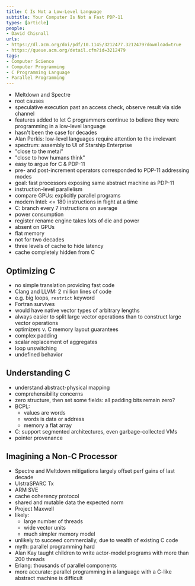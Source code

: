 ```yaml
---
title: C Is Not a Low-Level Language
subtitle: Your Computer Is Not a Fast PDP-11
types: [article]
people:
- David Chisnall
urls:
- https://dl.acm.org/doi/pdf/10.1145/3212477.3212479?download=true
- https://queue.acm.org/detail.cfm?id=3212479
tags:
- Computer Science
- Computer Programming
- C Programming Language
- Parallel Programming
---
```


- Meltdown and Spectre
- root causes
- speculative execution past an access check, observe result via side channel
- features added to let C programmers continue to believe they were programming in a low-level language
- hasn't been the case for decades
- Alan Perkis: low-level languages require attention to the irrelevant
- spectrum: assembly to UI of Starship Enterprise
- "close to the metal"
- "close to how humans think"
- easy to argue for C & PDP-11
- pre- and post-increment operators corresponded to PDP-11 addressing modes
- goal: fast processors exposing same abstract machine as PDP-11
- instruction-level parallelism
- compare GPUs: explicitly parallel programs
- modern Intel: <= 180 instructions in flight at a time
- C: branch every 7 instructions on average
- power consumption
- register rename engine takes lots of die and power
- absent on GPUs
- flat memory
- not for two decades
- three levels of cache to hide latency
- cache completely hidden from C

## Optimizing C
- no simple translation providing fast code
- Clang and LLVM: 2 million lines of code
- e.g. big loops, `restrict` keyword
- Fortran survives
- would have native vector types of arbitrary lengths
- always easier to split large vector operations than to construct large vector operations
- optimizers v. C memory layout guarantees
- complex padding
- scalar replacement of aggregates
- loop unswitching
- undefined behavior

## Understanding C
- understand abstract-physical mapping
- comprehensibility concerns
- zero structure, then set some fields: all padding bits remain zero?
- BCPL:
  - values are words
  - words is data or address
  - memory a flat array
- C: support segmented architectures, even garbage-collected VMs
- pointer provenance

## Imagining a Non-C Processor
- Spectre and Meltdown mitigations largely offset perf gains of last decade
- UlstraSPARC Tx
- ARM SVE
- cache coherency protocol
- shared and mutable data the expected norm
- Project Maxwell
- likely:
  - large number of threads
  - wide vector units
  - much simpler memory model
- unlikely to succeed commercially, due to wealth of existing C code
- myth: parallel programming hard
- Alan Kay taught children to write actor-model programs with more than 200 threads
- Erlang: thousands of parallel components
- more accurate: parallel programming in a language with a C-like abstract machine is difficult
